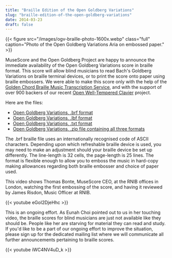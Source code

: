 ```yaml
---
title: "Braille Edition of the Open Goldberg Variations"
slug: "braille-edition-of-the-open-goldberg-variations"
date: 2014-03-23
draft: false
---
```

{{< figure src="/images/ogv-braille-photo-1600x.webp" class="full" caption="Photo of the Open Goldberg Variations Aria on embossed paper." >}}

MuseScore and the Open Goldberg Project are happy to announce the immediate availability of the Open Goldberg Variations score in braille format. This score will allow blind musicians to read Bach's Goldberg Variations on braille terminal devices, or to print the score onto paper using braille embossers. We were able to make this score only with the help of the [Golden Chord Braille Music Transcription Service](http://www.golden-chord.com/about.php), and with the support of over 900 backers of our recent [Open Well-Tempered Clavier](https://www.kickstarter.com/projects/opengoldberg/open-well-tempered-clavier-bah-to-bach) project. 

Here are the files:

* [Open Goldberg Variations, .brf format](/Bach-Goldberg-Variations-Braille-Edition.brf)
* [Open Goldberg Variations, .lbf format](/Bach-Goldberg-Variations-Braille-Edition.lbf)
* [Open Goldberg Variations, .txt format](/Bach-Goldberg-Variations-Braille-Edition.txt)
* [Open Goldberg Variations, .zip file containing all three formats](/Bach-Goldberg-Variations-Braille-Edition.zip)
     

The .brf braille file uses an internationally recognised code of ASCII characters. Depending upon which refreshable braille device is used, you may need to make an adjustment should your braille device be set up differently. The line-length is 32 cells, the page-length is 25 lines. The format is flexible enough to allow you to emboss the music in hard-copy making allowances regarding both braille embosser and choice of paper used.

This video shows Thomas Bonte, MuseScore CEO, at the RNIB offices in London, watching the first embossing of the score, and having it reviewed by James Risdon, Music Officer at RNIB.
 
{{< youtube eGoI2DjeHhc >}}

This is an ongoing effort. As Eunah Choi pointed out to us in her touching video, the braille scores for blind musicians are just not available like they should be. People like her are starving for material they can read and study. If you'd like to be a part of our ongoing effort to improve the situation, please sign up for the dedicated mailing list where we will communicate all further announcements pertaining to braille scores. 

{{< youtube iWC4NV4uD_k >}}